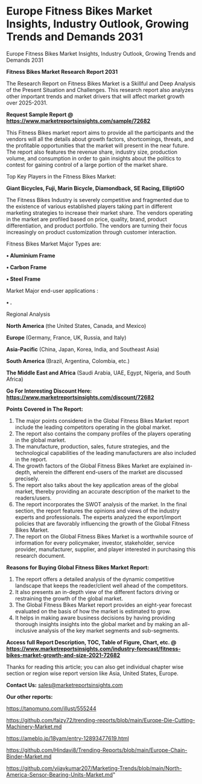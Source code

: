 # Europe Fitness Bikes Market Insights, Industry Outlook, Growing Trends and Demands 2031
Europe Fitness Bikes Market Insights, Industry Outlook, Growing Trends and Demands 2031

<strong>Fitness Bikes Market Research Report 2031</strong>

The Research Report on Fitness Bikes Market is a Skillful and Deep Analysis of the Present Situation and Challenges. This research report also analyzes other important trends and market drivers that will affect market growth over 2025-2031.

<strong>Request Sample Report @ <a href=https://www.marketreportsinsights.com/sample/72682>https://www.marketreportsinsights.com/sample/72682</a></strong>

This Fitness Bikes market report aims to provide all the participants and the vendors will all the details about growth factors, shortcomings, threats, and the profitable opportunities that the market will present in the near future. The report also features the revenue share, industry size, production volume, and consumption in order to gain insights about the politics to contest for gaining control of a large portion of the market share.

Top Key Players in the Fitness Bikes Market:

<strong>Giant Bicycles, Fuji, Marin Bicycle, Diamondback, SE Racing, ElliptiGO</strong>

The Fitness Bikes Industry is severely competitive and fragmented due to the existence of various established players taking part in different marketing strategies to increase their market share. The vendors operating in the market are profiled based on price, quality, brand, product differentiation, and product portfolio. The vendors are turning their focus increasingly on product customization through customer interaction.

Fitness Bikes Market Major Types are:

<strong>• Aluminium Frame

• Carbon Frame

• Steel Frame</strong>

Market Major end-user applications :

<strong>• .</strong>

Regional Analysis

</u><strong><b>North America</b></strong> (the United States, Canada, and Mexico)

<strong><b>Europe </b></strong>(Germany, France, UK, Russia, and Italy)

<strong><b>Asia-Pacific</b></strong> (China, Japan, Korea, India, and Southeast Asia)

<strong><b>South America</b></strong> (Brazil, Argentina, Colombia, etc.)

<strong><b>The Middle East and Africa</b></strong> (Saudi Arabia, UAE, Egypt, Nigeria, and South Africa)

<strong>Go For Interesting Discount Here: <a href=https://www.marketreportsinsights.com/discount/72682>https://www.marketreportsinsights.com/discount/72682</a></strong>

<strong>Points Covered in The Report:</strong>
<ol>
  <li>The major points considered in the Global Fitness Bikes Market report include the leading competitors operating in the global market.</li>
  <li>The report also contains the company profiles of the players operating in the global market.</li>
  <li>The manufacture, production, sales, future strategies, and the technological capabilities of the leading manufacturers are also included in the report.</li>
  <li>The growth factors of the Global Fitness Bikes Market are explained in-depth, wherein the different end-users of the market are discussed precisely.</li>
  <li>The report also talks about the key application areas of the global market, thereby providing an accurate description of the market to the readers/users.</li>
  <li>The report incorporates the SWOT analysis of the market. In the final section, the report features the opinions and views of the industry experts and professionals. The experts analyzed the export/import policies that are favorably influencing the growth of the Global Fitness Bikes Market.</li>
  <li>The report on the Global Fitness Bikes Market is a worthwhile source of information for every policymaker, investor, stakeholder, service provider, manufacturer, supplier, and player interested in purchasing this research document.</li>
</ol>
<strong>Reasons for Buying Global Fitness Bikes Market Report:</strong>

<ol>
  <li>The report offers a detailed analysis of the dynamic competitive landscape that keeps the reader/client well ahead of the competitors.</li>
  <li>It also presents an in-depth view of the different factors driving or restraining the growth of the global market.</li>
  <li>The Global Fitness Bikes Market report provides an eight-year forecast evaluated on the basis of how the market is estimated to grow.</li>
  <li>It helps in making aware business decisions by having providing thorough insights insights into the global market and by making an all-inclusive analysis of the key market segments and sub-segments.</li>
</ol>
<strong>Access full Report Description, TOC, Table of Figure, Chart, etc. @ <a href=https://www.marketreportsinsights.com/industry-forecast/fitness-bikes-market-growth-and-size-2021-72682>https://www.marketreportsinsights.com/industry-forecast/fitness-bikes-market-growth-and-size-2021-72682</a></strong>


Thanks for reading this article; you can also get individual chapter wise section or region wise report version like Asia, United States, Europe.

<strong>Contact Us:</strong>
sales@marketreportsinsights.com

<strong>Our other reports:</strong>

<a href=https://tanomuno.com/illust/555244>https://tanomuno.com/illust/555244</a>

<a href=https://github.com/faizy72/trending-reports/blob/main/Europe-Die-Cutting-Machinery-Market.md>https://github.com/faizy72/trending-reports/blob/main/Europe-Die-Cutting-Machinery-Market.md</a>

<a href=https://ameblo.jp/18yam/entry-12893477619.html>https://ameblo.jp/18yam/entry-12893477619.html</a>

<a href=https://github.com/Hindavi8/Trending-Reports/blob/main/Europe-Chain-Binder-Market.md>https://github.com/Hindavi8/Trending-Reports/blob/main/Europe-Chain-Binder-Market.md</a>

<a href=https://github.com/vijaykumar207/Marketing-Trends/blob/main/North-America-Sensor-Bearing-Units-Market.md>https://github.com/vijaykumar207/Marketing-Trends/blob/main/North-America-Sensor-Bearing-Units-Market.md</a>"
